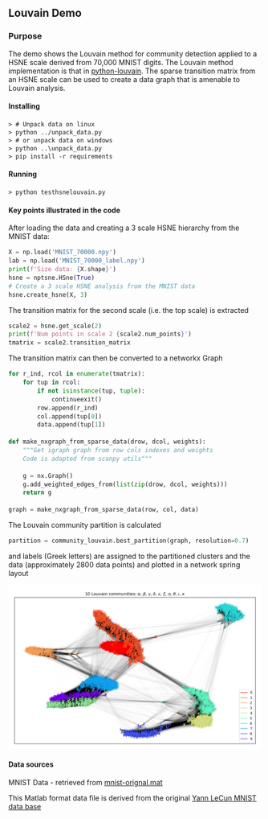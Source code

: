 ## Louvain Demo

### Purpose

The demo shows the Louvain method for community detection applied to a HSNE scale derived from 70,000 MNIST digits. The Louvain method implementation is that in [python-louvain](https://github.com/taynaud/python-louvain). The sparse transition matrix from an HSNE scale can be used to create a data graph that is amenable to Louvain analysis.

#### Installing

```shell
> # Unpack data on linux
> python ../unpack_data.py
> # or unpack data on windows
> python ..\unpack_data.py
> pip install -r requirements
```

#### Running

```shell
> python testhsnelouvain.py
```

#### Key points illustrated in the code

After loading the data and creating a 3 scale HSNE hierarchy from the MNIST data:

```python
X = np.load('MNIST_70000.npy')
lab = np.load('MNIST_70000_label.npy')
print(f'Size data: {X.shape}')
hsne = nptsne.HSne(True)
# Create a 3 scale HSNE analysis from the MNIST data
hsne.create_hsne(X, 3)
```

The transition matrix for the second scale (i.e. the top scale) is extracted

```python
scale2 = hsne.get_scale(2)
print(f'Num points in scale 2 {scale2.num_points}')
tmatrix = scale2.transition_matrix
```

The transition matrix can then be converted to a networkx Graph

```python
for r_ind, rcol in enumerate(tmatrix):
    for tup in rcol:
        if not isinstance(tup, tuple):
            continueexit()
        row.append(r_ind)
        col.append(tup[0])
        data.append(tup[1])  

def make_nxgraph_from_sparse_data(drow, dcol, weights):
    """Get igraph graph from row cols indexes and weights
    Code is adapted from scanpy utils"""

    g = nx.Graph()
    g.add_weighted_edges_from(list(zip(drow, dcol, weights)))
    return g

graph = make_nxgraph_from_sparse_data(row, col, data)
```

The Louvain community partition is calculated

```python
partition = community_louvain.best_partition(graph, resolution=0.7)
```

 and labels (Greek letters) are assigned to the partitioned clusters and the data (approximately 2800 data points) and plotted in a network spring layout

 ![Louvain clustering](MNIST_HSNE_Louvain.png "Example Louvain clustering fron HSNE scale")

#### Data sources

MNIST Data - retrieved from [mnist-orignal.mat](https://github.com/amplab/datascience-sp14/raw/master/lab7/mldata/mnist-original.mat)

This Matlab format data file is derived from the original [Yann LeCun MNIST data base](http://yann.lecun.com/exdb/mnist/)
